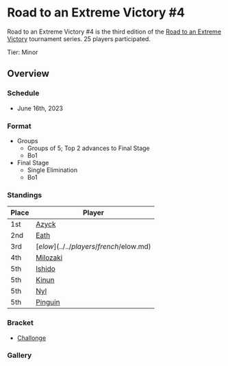 # Road to an Extreme Victory #4

Road to an Extreme Victory #4 is the third edition of the [Road to an Extreme Victory](rtaxvmain.md) tournament series.
25 players participated.

Tier: Minor

## Overview

### Schedule
- June 16th, 2023

### Format
- Groups
  - Groups of 5; Top 2 advances to Final Stage
  - Bo1
- Final Stage
  - Single Elimination
  - Bo1

### Standings

|Place|Player|
|-|-|
|1st|[Azyck](../../players/french/azyck.md)|
|2nd|[Eath](../../players/belgian/eath.md)|
|3rd|[$elow](../../players/french/$elow.md)|
|4th|[Milozaki](../../players/german/milozaki.md)|
|5th|[Ishido](../../players/french/ishido.md)|
|5th|[Kinun](../../players/belgian/kinun.md)|
|5th|[Nyl](../../players/uk/nyl.md)|
|5th|[Pinguin](../../players/french/pinguin.md)|

### Bracket
- [Challonge](https://challonge.com/e3d9rnlv)

### Gallery
